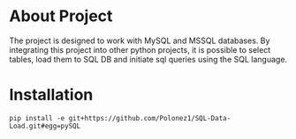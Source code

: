 # About Project

The project is designed to work with MySQL and MSSQL databases. By integrating this project into other python projects, it is possible to select tables, load them to SQL DB and initiate sql queries using the SQL language.

# Installation

```pip install -e git+https://github.com/Polonez1/SQL-Data-Load.git#egg=pySQL```